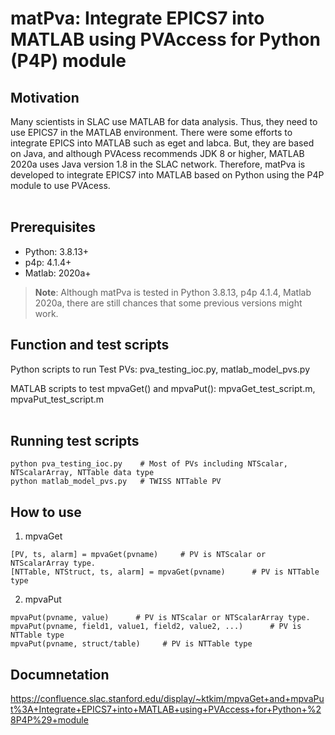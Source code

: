 # matPva: Integrate EPICS7 into MATLAB using PVAccess for Python (P4P) module

## Motivation
Many scientists in SLAC use MATLAB for data analysis. Thus, they need to use EPICS7 in the MATLAB environment. There were some efforts to integrate EPICS into MATLAB such as eget and labca. But, they are based on Java, and although PVAcess recommends JDK 8 or higher, MATLAB 2020a uses Java version 1.8 in the SLAC network. Therefore, matPva is developed to integrate EPICS7 into MATLAB based on Python using the P4P module to use PVAcess.
<br /><br />

## Prerequisites
- Python: 3.8.13+
- p4p: 4.1.4+
- Matlab: 2020a+

> **Note**: Although matPva is tested in Python 3.8.13, p4p 4.1.4, Matlab 2020a, there are still chances that some previous versions might work.

## Function and test scripts
Python scripts to run Test PVs: pva_testing_ioc.py, matlab_model_pvs.py

MATLAB scripts to test mpvaGet() and mpvaPut(): mpvaGet_test_script.m, mpvaPut_test_script.m 
<br /><br />

## Running test scripts
```
python pva_testing_ioc.py    # Most of PVs including NTScalar, NTScalarArray, NTTable data type
python matlab_model_pvs.py   # TWISS NTTable PV
```

## How to use
1. mpvaGet
```
[PV, ts, alarm] = mpvaGet(pvname)     # PV is NTScalar or NTScalarArray type.
[NTTable, NTStruct, ts, alarm] = mpvaGet(pvname)      # PV is NTTable type     
```
2. mpvaPut
```
mpvaPut(pvname, value)      # PV is NTScalar or NTScalarArray type.
mpvaPut(pvname, field1, value1, field2, value2, ...)      # PV is NTTable type
mpvaPut(pvname, struct/table)     # PV is NTTable type
```

## Documnetation
https://confluence.slac.stanford.edu/display/~ktkim/mpvaGet+and+mpvaPut%3A+Integrate+EPICS7+into+MATLAB+using+PVAccess+for+Python+%28P4P%29+module
